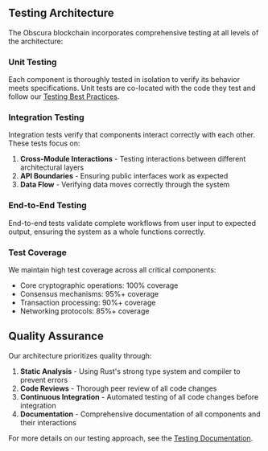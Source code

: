 ## Testing Architecture

The Obscura blockchain incorporates comprehensive testing at all levels of the architecture:

### Unit Testing

Each component is thoroughly tested in isolation to verify its behavior meets specifications. Unit tests are co-located with the code they test and follow our [Testing Best Practices](../testing/testing_best_practices.md).

### Integration Testing

Integration tests verify that components interact correctly with each other. These tests focus on:

1. **Cross-Module Interactions** - Testing interactions between different architectural layers
2. **API Boundaries** - Ensuring public interfaces work as expected
3. **Data Flow** - Verifying data moves correctly through the system

### End-to-End Testing

End-to-end tests validate complete workflows from user input to expected output, ensuring the system as a whole functions correctly.

### Test Coverage

We maintain high test coverage across all critical components:
- Core cryptographic operations: 100% coverage
- Consensus mechanisms: 95%+ coverage
- Transaction processing: 90%+ coverage
- Networking protocols: 85%+ coverage

## Quality Assurance

Our architecture prioritizes quality through:

1. **Static Analysis** - Using Rust's strong type system and compiler to prevent errors
2. **Code Reviews** - Thorough peer review of all code changes
3. **Continuous Integration** - Automated testing of all code changes before integration
4. **Documentation** - Comprehensive documentation of all components and their interactions

For more details on our testing approach, see the [Testing Documentation](../testing/index.md). 